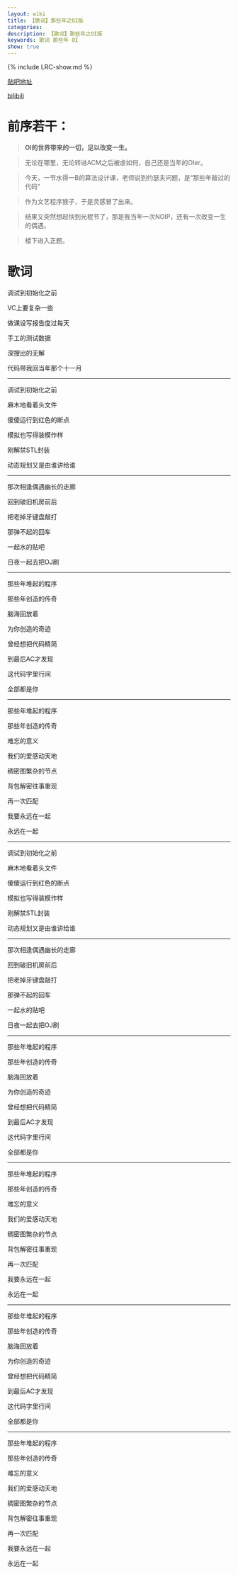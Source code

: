 ```yaml
---
layout: wiki
title: 【歌词】那些年之OI版
categories: 
description: 【歌词】那些年之OI版
keywords: 歌词 那些年 OI 
show: true
---
```

{% include LRC-show.md %}

[贴吧地址](http://tieba.baidu.com/p/2682187457?pstaala=2)

[bilibili](https://www.bilibili.com/video/av843535/)

# 前序若干：

>**OI的世界带来的一切，足以改变一生。**

>无论在哪里，无论转进ACM之后被虐如何，自己还是当年的OIer。

>今天，一节水得一B的算法设计课，老师说到约瑟夫问题，是“那些年敲过的代码”

>作为文艺程序猴子，于是灵感冒了出来。

>结果又突然想起快到光棍节了，那是我当年一次NOIP，还有一次改变一生的偶遇。

>楼下进入正题。

# 歌词

调试到初始化之前

VC上要复杂一些

做课设写报告度过每天

手工的测试数据

深搜出的无解

代码带我回当年那个十一月

---

调试到初始化之前

麻木地看着头文件

傻傻运行到红色的断点

模拟也写得装模作样

刚解禁STL封装

动态规划又是由谁讲给谁

---

那次相逢偶遇幽长的走廊

回到破旧机房前后

把老掉牙键盘敲打

那弹不起的回车

一起水的贴吧

日夜一起去把OJ刷

---

那些年堆起的程序

那些年创造的传奇

脑海回放着

为你创造的奇迹

曾经想把代码精简

到最后AC才发现

这代码字里行间

全部都是你

---

那些年堆起的程序

那些年创造的传奇

难忘的意义

我们的爱感动天地

稠密图繁杂的节点

背包解密往事重现

再一次匹配

我要永远在一起

永远在一起

---

调试到初始化之前

麻木地看着头文件

傻傻运行到红色的断点

模拟也写得装模作样

刚解禁STL封装

动态规划又是由谁讲给谁

---

那次相逢偶遇幽长的走廊

回到破旧机房前后

把老掉牙键盘敲打

那弹不起的回车

一起水的贴吧

日夜一起去把OJ刷

---

那些年堆起的程序

那些年创造的传奇

脑海回放着

为你创造的奇迹

曾经想把代码精简

到最后AC才发现

这代码字里行间

全部都是你

---

那些年堆起的程序

那些年创造的传奇

难忘的意义

我们的爱感动天地

稠密图繁杂的节点

背包解密往事重现

再一次匹配

我要永远在一起

永远在一起

---

那些年堆起的程序

那些年创造的传奇

脑海回放着

为你创造的奇迹

曾经想把代码精简

到最后AC才发现

这代码字里行间

全部都是你

---

那些年堆起的程序

那些年创造的传奇

难忘的意义

我们的爱感动天地

稠密图繁杂的节点

背包解密往事重现

再一次匹配

我要永远在一起

永远在一起